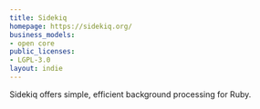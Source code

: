 ```yaml
---
title: Sidekiq
homepage: https://sidekiq.org/
business_models:
- open core
public_licenses:
- LGPL-3.0
layout: indie
---
```


Sidekiq offers simple, efficient background processing for Ruby.
